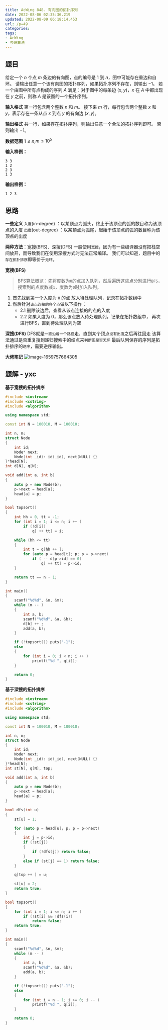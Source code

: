 ```yaml
---
title: AcWing 848. 有向图的拓扑序列
date: 2022-08-06 02:35:36.219
updated: 2022-08-09 06:18:14.453
url: /p=49
categories: 
tags: 
- AcWing
- 考研算法
---
```


## 题目
给定一个 $n$ 个点 $m$ 条边的有向图，点的编号是 $1$ 到 $n$，图中可能存在重边和自环。
请输出任意一个该有向图的拓扑序列，如果拓扑序列不存在，则输出 $−1$。
若一个由图中所有点构成的序列 $A$ 满足：对于图中的每条边 $(x,y)$，$x$ 在 $A$ 中都出现在 $y$ 之前，则称 $A$ 是该图的一个拓扑序列。

**输入格式**
第一行包含两个整数 $n$ 和 $m$。
接下来 $m$ 行，每行包含两个整数 $x$ 和 $y$，表示存在一条从点 $x$ 到点 $y$ 的有向边 $(x,y)$。

**输出格式**
共一行，如果存在拓扑序列，则输出任意一个合法的拓扑序列即可。
否则输出 $−1$。

**数据范围**
$1≤n$,$m≤10^5$

**输入样例：**
```
3 3
1 2
2 3
1 3
```

**输出样例：**
```
1 2 3
```

## 思路
**一些定义**
`入度`(in-degree) ：以某顶点为弧头，终止于该顶点的弧的数目称为该顶点的入度
`出度`(out-degree) ：以某顶点为弧尾，起始于该顶点的弧的数目称为该顶点的出度

**两种方法**：宽搜(BFS)、深搜(DFS)
一般使用`宽搜`，因为有一些编译器没有把栈空间放开，而导致我们在使用深搜方式时无法正常编译。
我们可以知道，题目中的`存在拓扑排序`即等价于`无环`。

**宽搜(BFS)**
> BFS算法概览：先将度数为`0`的点加入队列，然后遍历这些点分别进行`BFS`，搜索到的点度数减`1`，度数为`0`时加入队列。

1. 首先找到第一个入度为 `0` 的点 放入待处理队列，记录在拓扑数组中
2. 然后针对`该点连接的各个点`做以下操作：
	- 2.1 删除该边后，查看从该点连接的的点的入度
	- 2.2 如果入度为 0，那么该点放入待处理队列，记录在拓扑数组中， 再次进行BFS，直到待处理队列为空

**深搜(DFS)**
DFS就是`一直沿着一个路径`走，直到某个顶点`没有出度`之后再往回走
该算法通过是否重复搜到递归搜索中的结点来`判断图是否无环`
最后队列保存的序列是拓扑排序的`逆序`，需要逆序输出。

**大佬笔记**
![image-1659757664305](upload/2022/08/image-1659757664305.png)

## 题解 - yxc
**基于宽搜的拓扑排序**
```cpp
#include <iostream>
#include <cstring>
#include <algorithm>

using namespace std;

const int N = 100010, M = 100010;

int n, m;
struct Node
{
    int id;
    Node* next;
    Node(int _id): id(_id), next(NULL) {}
}*head[N];
int d[N], q[N];

void add(int a, int b)
{
    auto p = new Node(b);
    p->next = head[a];
    head[a] = p;
}

bool topsort()
{
    int hh = 0, tt = -1;
    for (int i = 1; i <= n; i ++ )
        if (!d[i])
            q[ ++ tt] = i;

    while (hh <= tt)
    {
        int t = q[hh ++ ];
        for (auto p = head[t]; p; p = p->next)
            if ( -- d[p->id] == 0)
                q[ ++ tt] = p->id;
    }

    return tt == n - 1;
}

int main()
{
    scanf("%d%d", &n, &m);
    while (m -- )
    {
        int a, b;
        scanf("%d%d", &a, &b);
        d[b] ++ ;
        add(a, b);
    }

    if (!topsort()) puts("-1");
    else
    {
        for (int i = 0; i < n; i ++ )
            printf("%d ", q[i]);
    }

    return 0;
}
```

**基于深搜的拓扑排序**
```cpp
#include <iostream>
#include <cstring>
#include <algorithm>

using namespace std;

const int N = 100010, M = 100010;

int n, m;
struct Node
{
    int id;
    Node* next;
    Node(int _id): id(_id), next(NULL) {}
}*head[N];
int st[N], q[N], top;

void add(int a, int b)
{
    auto p = new Node(b);
    p->next = head[a];
    head[a] = p;
}

bool dfs(int u)
{
    st[u] = 1;

    for (auto p = head[u]; p; p = p->next)
    {
        int j = p->id;
        if (!st[j])
        {
            if (!dfs(j)) return false;
        }
        else if (st[j] == 1) return false;
    }

    q[top ++ ] = u;

    st[u] = 2;
    return true;
}

bool topsort()
{
    for (int i = 1; i <= n; i ++ )
        if (!st[i] && !dfs(i))
            return false;
    return true;
}

int main()
{
    scanf("%d%d", &n, &m);
    while (m -- )
    {
        int a, b;
        scanf("%d%d", &a, &b);
        add(a, b);
    }

    if (!topsort()) puts("-1");
    else
    {
        for (int i = n - 1; i >= 0; i -- )
            printf("%d ", q[i]);
    }

    return 0;
}
```